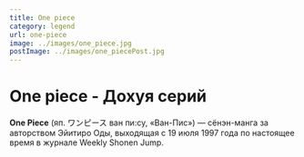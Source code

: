 ```yaml
---
title: One piece
category: legend
url: one-piece
image: ../images/one_piece.jpg
postImage: ../images/one_piecePost.jpg
---
```


# One piece - Дохуя серий

**One Piece** (яп. ワンピース ван пи:су, «Ван-Пис») — сёнэн-манга за авторством Эйитиро Оды, выходящая с 19 июля 1997 года по настоящее время в журнале Weekly Shonen Jump.

